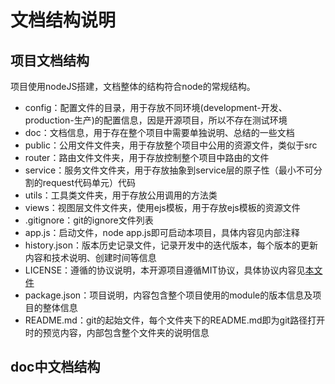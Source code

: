 # 文档结构说明

## 项目文档结构

项目使用nodeJS搭建，文档整体的结构符合node的常规结构。

* config：配置文件的目录，用于存放不同环境(development-开发、production-生产)的配置信息，因是开源项目，所以不存在测试环境
* doc：文档信息，用于存在整个项目中需要单独说明、总结的一些文档
* public：公用文件文件夹，用于存放整个项目中公用的资源文件，类似于src
* router：路由文件文件夹，用于存放控制整个项目中路由的文件
* service：服务文件文件夹，用于存放抽象到service层的原子性（最小不可分割的request代码单元）代码
* utils：工具类文件夹，用于存放公用调用的方法类
* views：视图层文件文件夹，使用ejs模板，用于存放ejs模板的资源文件
* .gitignore：git的ignore文件列表
* app.js：启动文件，node app.js即可启动本项目，具体内容见内部注释
* history.json：版本历史记录文件，记录开发中的迭代版本，每个版本的更新内容和技术说明、创建时间等信息
* LICENSE：遵循的协议说明，本开源项目遵循MIT协议，具体协议内容见[本文件](./LICENSE)
* package.json：项目说明，内容包含整个项目使用的module的版本信息及项目的整体信息
* README.md：git的起始文件，每个文件夹下的README.md即为git路径打开时的预览内容，内部包含整个文件夹的说明信息

## doc中文档结构